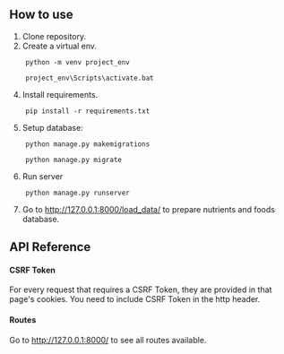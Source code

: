 


## How to use


1. Clone repository.
2. Create a virtual env.

```
    python -m venv project_env
    
    project_env\Scripts\activate.bat
```
4. Install requirements.

```
    pip install -r requirements.txt
```
5. Setup database:
```
    python manage.py makemigrations
    
    python manage.py migrate
```
6. Run server
```
    python manage.py runserver
```
7. Go to http://127.0.0.1:8000/load_data/ to prepare nutrients and foods database.


## API Reference

#### CSRF Token
For every request that requires a CSRF Token, they are provided in that page's cookies.
You need to include CSRF Token in the http header.

#### Routes
Go to http://127.0.0.1:8000/ to see all routes available.

